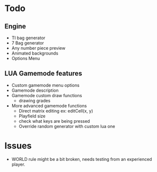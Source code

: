 # Todo

## Engine
- TI bag generator
- 7 Bag generator
- Any number piece preview
- Animated backgrounds
- Options Menu

## LUA Gamemode features
- Custom gamemode menu options
- Gamemode description
- Gamemode custom draw functions
    - drawing grades
- More advanced gamemode functions
    - Direct matrix editing ex: editCell(x, y)
    - Playfield size
    - check what keys are being pressed
    - Override random generator with custom lua one

# Issues
- WORLD rule might be a bit broken, needs testing from an experienced player.
